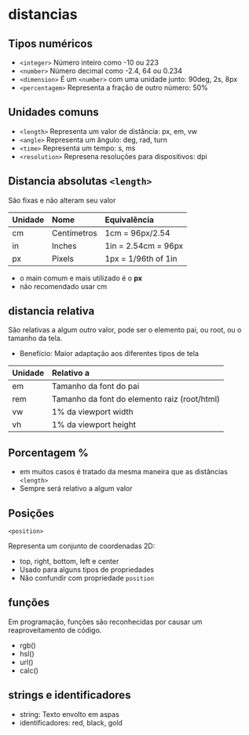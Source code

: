 # distancias

## Tipos numéricos

- `<integer>`       Número inteiro como -10 ou 223
- `<number>`        Número decimal como -2.4, 64 ou 0.234
- `<dimension>`     É um `<number>` com uma unidade junto: 90deg, 2s, 8px
- `<percentagem>`   Representa a fração de outro número: 50%

## Unidades comuns

- `<length>`        Representa um valor de distância: px, em, vw
- `<angle>`         Representa um ângulo: deg, rad, turn
- `<time>`          Representa um tempo: s, ms
- `<resolution>`    Represena resoluções para dispositivos: dpi

## Distancia absolutas `<length>`

São fixas e não alteram seu valor

| Unidade | Nome | Equivalência |
| :--- | :--- | :--- |
| cm | Centímetros | 1cm = 96px/2.54 |
| in | Inches | 1in = 2.54cm = 96px |
| px | Pixels | 1px = 1/96th of 1in |

- o main comum e mais utilizado é o **px**
- não recomendado usar cm

## distancia relativa

São relativas a algum outro valor, pode ser o elemento pai, ou root, ou o tamanho da tela.

- Benefício: Maior adaptação aos diferentes tipos de tela

| Unidade | Relativo a |
| :--- | :--- |
| em | Tamanho da font do pai |
| rem | Tamanho da font do elemento raiz (root/html) |
| vw | 1% da viewport width |
| vh | 1% da viewport height |

## Porcentagem %

- em muitos casos é tratado da mesma maneira que as distâncias `<length>`
- Sempre será relativo a algum valor

## Posições

`<position>`

Representa um conjunto de coordenadas 2D:

- top, right, bottom, left e center
- Usado para alguns tipos de propriedades
- Não confundir com propriedade `position`

## funções

Em programação, funções são reconhecidas por causar um reaproveitamento de código.

- rgb()
- hsl()
- url()
- calc()

## strings e identificadores

- string: Texto envolto em aspas
- identificadores: red, black, gold
